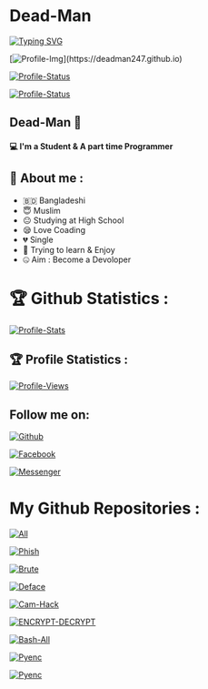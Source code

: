 <!-- Github README -->
# Dead-Man

[![Typing SVG](http://readme-typing-svg.herokuapp.com?color=%23F70404&center=true&vCenter=true&multiline=true&lines=Hi+There+Welcome+to+my+profile)](https://deadman247.github.io)

[![Profile-Img](https://avatars.githubusercontent.com/u/82598662?s=400&u=c1a1c80a06e52c5f672fe1bc0f41cc1f8d619940&v=4"&alt="logo"&width="250"&height="250")](https://deadman247.github.io)
<p align="left"></p>
<p align="left"><a href="https://github.com/Deadman247">

[![Profile-Status](https://github-readme-stats.vercel.app/api?username=Deadman247&show_icons=true&include_all_commits=true&theme=react&cache_seconds=3200&hide_border=true)](https://deadman247.github.io)

[![Profile-Status](https://github-readme-stats.vercel.app/api/top-langs/?username=Deadman247&layout=compact&theme=react&hide_border=true)](https://deadman247.github.io)
</a>

## Dead-Man 👋

#### 💻 I'm a Student & A part time Programmer

## 🤠 About me :

- 🇧🇩 Bangladeshi
- 😇 Muslim
- 😐 Studying at High School
- 😪 Love Coading
- 💔 Single
- 🐍 Trying to learn & Enjoy
- 🤐 Aim : Become a Devoloper

# 🏆 Github Statistics :
[![Profile-Stats](https://github-profile-trophy.vercel.app/?username=Deadman247&theme=dracula&no-frame=true&title=Followers,Stars,Repository,Issues)](https://deadman247.github.io)

## 🏆 Profile Statistics :
[![Profile-Views](https://komarev.com/ghpvc/?username=Deadman247&style=plastic&color=F70000)](https://deadman247.github.io)

## Follow me on:

[![Github](https://img.shields.io/badge/GITHUB-DEAD%20MAN-green?colorA=%23ff0000&colorB=%23017e40&style=for-the-badge)](https://guthub.com/Deadman247)


[![Facebook](https://img.shields.io/badge/FACEBOOK-DEAD%20MAN-green?colorA=%23ff0000&colorB=%23017e40&style=for-the-badge)](https://fb.com/DeadManGrayHat)

[![Messenger](https://img.shields.io/badge/MASSENGER-DEAD%20MAN-green?colorA=%23ff0000&colorB=%23017e40&style=for-the-badge)](https://m.me/DeadManGrayHat)

# My Github Repositories :

[![All](https://github-readme-stats.vercel.app/api/pin/?username=Deadman247&repo=All&theme=highcontrast)](https://github.com/Deadman247/All)

[![Phish](https://github-readme-stats.vercel.app/api/pin/?username=Deadman247&repo=Phish&theme=merko)](https://github.com/Deadman247/Phish)

[![Brute](https://github-readme-stats.vercel.app/api/pin/?username=Deadman247&repo=Brute&theme=radical)](https://github.com/Deadman247/Brute)

[![Deface](https://github-readme-stats.vercel.app/api/pin/?username=Deadman247&repo=Deface&theme=blue-green)](https://github.com/Deadman247/Deface)

[![Cam-Hack](https://github-readme-stats.vercel.app/api/pin/?username=Deadman247&repo=Cam-Hack&theme=algolia)](https://github.com/Deadman247/Cam-Hack)

[![ENCRYPT-DECRYPT](https://github-readme-stats.vercel.app/api/pin/?username=Deadman247&repo=ENCRYPT-DECRYPT&theme=chartreuse-dark)](https://github.com/Deadman247/ENCRYPT-DECRYPT)

[![Bash-All](https://github-readme-stats.vercel.app/api/pin/?username=Deadman247&repo=Bash-All&theme=blue-green)](https://github.com/Deadman247/Bash-All)

[![Pyenc](https://github-readme-stats.vercel.app/api/pin/?username=Deadman247&repo=Pyenc&theme=gotham)](https://github.com/Deadman247/Pyenc)

[![Pyenc](https://github-readme-stats.vercel.app/api/pin/?username=Deadman247&repo=Termuxstyle&theme=great-gatsby)](https://github.com/Deadman247/Termuxstyle)

